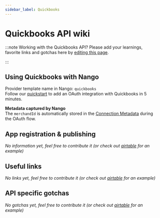 ```yaml
---
sidebar_label: Quickbooks
---
```


# Quickbooks API wiki

:::note Working with the Quickbooks API?
Please add your learnings, favorite links and gotchas here by [editing this page](https://github.com/nangohq/nango/tree/master/docs/docs/providers/quickbooks.md).

:::

## Using Quickbooks with Nango

Provider template name in Nango: `quickbooks`  
Follow our [quickstart](../quickstart.md) to add an OAuth integration with Quickbooks in 5 minutes.

**Metadata captured by Nango**  
The `merchandId` is automatically stored in the [Connection Metadata](reference/core-concepts.md#metadata) during the OAuth flow.

## App registration & publishing

_No information yet, feel free to contribute it (or check out [airtable](airtable.md) for an example)_

## Useful links

_No links yet, feel free to contribute it (or check out [airtable](airtable.md) for an example)_

## API specific gotchas

_No gotchas yet, feel free to contribute it (or check out [airtable](airtable.md) for an example)_
